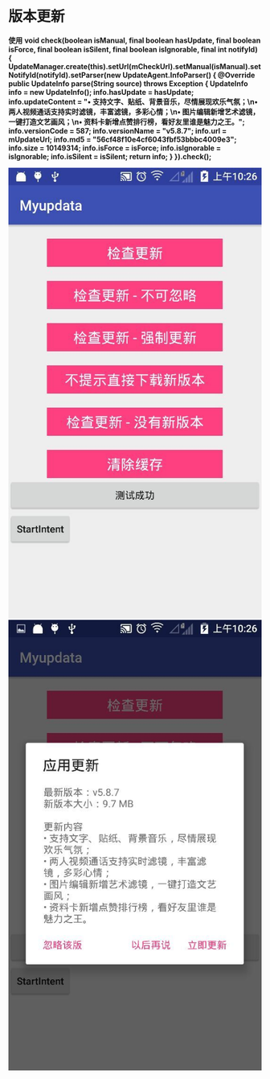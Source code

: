 # 版本更新
**使用**
  **void check(boolean isManual, final boolean hasUpdate, final boolean isForce, final boolean isSilent, final boolean isIgnorable, final int notifyId) {
        UpdateManager.create(this).setUrl(mCheckUrl).setManual(isManual).setNotifyId(notifyId).setParser(new UpdateAgent.InfoParser() {
            @Override
            public UpdateInfo parse(String source) throws Exception {
                UpdateInfo info = new UpdateInfo();
                info.hasUpdate = hasUpdate;
                info.updateContent = "• 支持文字、贴纸、背景音乐，尽情展现欢乐气氛；\n• 两人视频通话支持实时滤镜，丰富滤镜，多彩心情；\n• 图片编辑新增艺术滤镜，一键打造文艺画风；\n• 资料卡新增点赞排行榜，看好友里谁是魅力之王。";
                info.versionCode = 587;
                info.versionName = "v5.8.7";
                info.url = mUpdateUrl;
                info.md5 = "56cf48f10e4cf6043fbf53bbbc4009e3";
                info.size = 10149314;
                info.isForce = isForce;
                info.isIgnorable = isIgnorable;
                info.isSilent = isSilent;
                return info;
            }
        }).check();**
        
![image](https://github.com/yufeilong92/MyupdataApp/blob/master/icon/a.jpg)
![image](https://github.com/yufeilong92/MyupdataApp/blob/master/icon/b.jpg)